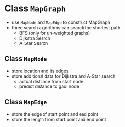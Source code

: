 # Class `MapGraph`
- use `MapNode` and `MapEdge` to construct MapGraph
- three search algorithms can search the shortest path
  - BFS (only for un-weighted graphs)
  - Dijkstra Search
  - A-Star Search

## Class `MapNode`
- store location and its edges
- store additional data for Dijkstra and A-Star search
  - actual distance from start node
  - predict distance to gaol node   

## Class `MapEdge`
- store the edge of start point and end point
- store the length from start point and end point

